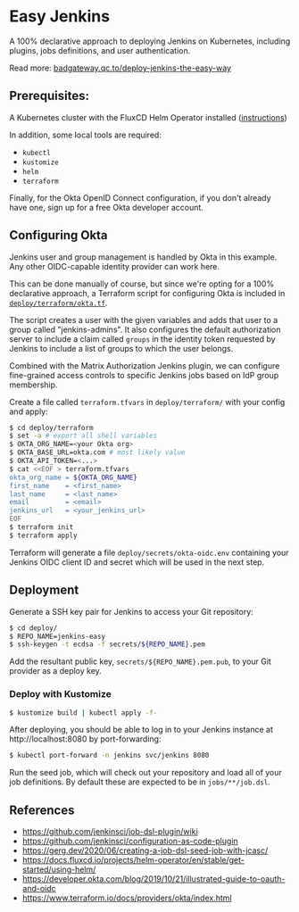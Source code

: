 # Easy Jenkins

A 100% declarative approach to deploying Jenkins on Kubernetes, including plugins, jobs definitions, and user authentication.

Read more: [badgateway.qc.to/deploy-jenkins-the-easy-way](https://badgateway.qc.to/deploy-jenkins-the-easy-way)

## Prerequisites:
A Kubernetes cluster with the FluxCD Helm Operator installed ([instructions](https://docs.fluxcd.io/projects/helm-operator/en/latest/get-started/using-helm/))

In addition, some local tools are required:
* `kubectl`
* `kustomize`
* `helm`
* `terraform`

Finally, for the Okta OpenID Connect configuration, if you don't already have one, sign up for a free Okta developer account.

## Configuring Okta
Jenkins user and group management is handled by Okta in this example. Any other OIDC-capable identity provider can work here.

This can be done manually of course, but since we're opting for a 100% declarative approach,
a Terraform script for configuring Okta is included in [`deploy/terraform/okta.tf`](deploy/terraform/okta.tf). 

The script creates a user with the given variables and adds that user to a group called "jenkins-admins". It also configures the default authorization server to include a claim called `groups` in the identity token requested by Jenkins to include a list of groups to which the user belongs.

Combined with the Matrix Authorization Jenkins plugin, we can configure fine-grained access controls to specific Jenkins jobs based on IdP group membership.

Create a file called `terraform.tfvars` in `deploy/terraform/` with your config and apply:
```sh
$ cd deploy/terraform
$ set -a # export all shell variables
$ OKTA_ORG_NAME=<your Okta org>
$ OKTA_BASE_URL=okta.com # most likely value
$ OKTA_API_TOKEN=<...>
$ cat <<EOF > terraform.tfvars
okta_org_name = ${OKTA_ORG_NAME}
first_name    = <first_name>
last_name     = <last_name>
email         = <email>
jenkins_url   = <your_jenkins_url>
EOF
$ terraform init
$ terraform apply
```

Terraform will generate a file `deploy/secrets/okta-oidc.env` containing your Jenkins OIDC client ID and secret which will be used in the next step.

## Deployment
Generate a SSH key pair for Jenkins to access your Git repository:
```sh
$ cd deploy/
$ REPO_NAME=jenkins-easy
$ ssh-keygen -t ecdsa -f secrets/${REPO_NAME}.pem
```
Add the resultant public key, `secrets/${REPO_NAME}.pem.pub`, to your Git provider as a deploy key.



### Deploy with Kustomize
```sh
$ kustomize build | kubectl apply -f-
```

After deploying, you should be able to log in to your Jenkins instance at http://localhost:8080 by port-forwarding:
```sh
$ kubectl port-forward -n jenkins svc/jenkins 8080
```

Run the seed job, which will check out your repository and load all of your job definitions. By default these are expected to be in `jobs/**/job.dsl`.


## References
* https://github.com/jenkinsci/job-dsl-plugin/wiki
* https://github.com/jenkinsci/configuration-as-code-plugin
* https://gerg.dev/2020/06/creating-a-job-dsl-seed-job-with-jcasc/
* https://docs.fluxcd.io/projects/helm-operator/en/stable/get-started/using-helm/
* https://developer.okta.com/blog/2019/10/21/illustrated-guide-to-oauth-and-oidc
* https://www.terraform.io/docs/providers/okta/index.html